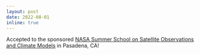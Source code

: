 ```yaml
---
layout: post
date: 2022-08-01
inline: true
---
```


Accepted to the sponsored 
<a href="https://climatesciences.jpl.nasa.gov/events/summer-school/about/">
NASA Summer School on Satellite Observations and Climate Models</a> in Pasadena, CA!